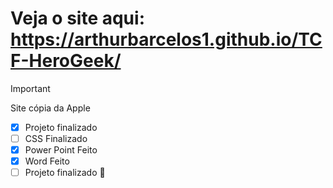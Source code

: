 # Veja o site aqui: https://arthurbarcelos1.github.io/TCF-HeroGeek/

> [!IMPORTANT]
> Site cópia da Apple

- [x] Projeto finalizado
- [ ] CSS Finalizado
- [x] Power Point Feito
- [x] Word Feito
- [ ] Projeto finalizado :tada:
